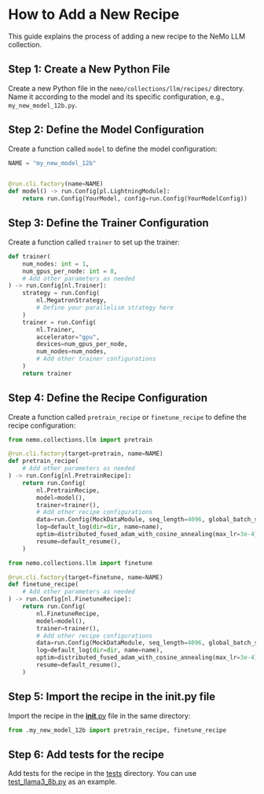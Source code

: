 # How to Add a New Recipe

This guide explains the process of adding a new recipe to the NeMo LLM collection.

## Step 1: Create a New Python File

Create a new Python file in the `nemo/collections/llm/recipes/` directory. Name it according to the model and its specific configuration, e.g., `my_new_model_12b.py`.

## Step 2: Define the Model Configuration

Create a function called `model` to define the model configuration:

```python
NAME = "my_new_model_12b"


@run.cli.factory(name=NAME)
def model() -> run.Config[pl.LightningModule]:
    return run.Config(YourModel, config=run.Config(YourModelConfig))
```

## Step 3: Define the Trainer Configuration

Create a function called `trainer` to set up the trainer:

```python
def trainer(
    num_nodes: int = 1,
    num_gpus_per_node: int = 8,
    # Add other parameters as needed
) -> run.Config[nl.Trainer]:
    strategy = run.Config(
        nl.MegatronStrategy,
        # Define your parallelism strategy here
    )
    trainer = run.Config(
        nl.Trainer,
        accelerator="gpu",
        devices=num_gpus_per_node,
        num_nodes=num_nodes,
        # Add other trainer configurations
    )
    return trainer
```

## Step 4: Define the Recipe Configuration

Create a function called `pretrain_recipe` or `finetune_recipe` to define the recipe configuration:

```python
from nemo.collections.llm import pretrain

@run.cli.factory(target=pretrain, name=NAME)
def pretrain_recipe(
    # Add other parameters as needed
) -> run.Config[nl.PretrainRecipe]:
    return run.Config(
        nl.PretrainRecipe,
        model=model(),
        trainer=trainer(),
        # Add other recipe configurations
        data=run.Config(MockDataModule, seq_length=4096, global_batch_size=512, micro_batch_size=1),
        log=default_log(dir=dir, name=name),
        optim=distributed_fused_adam_with_cosine_annealing(max_lr=3e-4),
        resume=default_resume(),
    )
```

```python
from nemo.collections.llm import finetune

@run.cli.factory(target=finetune, name=NAME)
def finetune_recipe(
    # Add other parameters as needed
) -> run.Config[nl.FinetuneRecipe]:
    return run.Config(
        nl.FinetuneRecipe,
        model=model(),
        trainer=trainer(),
        # Add other recipe configurations
        data=run.Config(MockDataModule, seq_length=4096, global_batch_size=512, micro_batch_size=1),
        log=default_log(dir=dir, name=name),
        optim=distributed_fused_adam_with_cosine_annealing(max_lr=3e-4),
        resume=default_resume(),
    )
```


## Step 5: Import the recipe in the __init__.py file

Import the recipe in the [__init__.py](__init__.py) file in the same directory:

```python
from .my_new_model_12b import pretrain_recipe, finetune_recipe
```


## Step 6: Add tests for the recipe

Add tests for the recipe in the [tests](../../../../tests/collections/llm/recipes) directory. You can use [test_llama3_8b.py](../../../../tests/collections/llm/recipes/test_llama3_8b.py) as an example.
